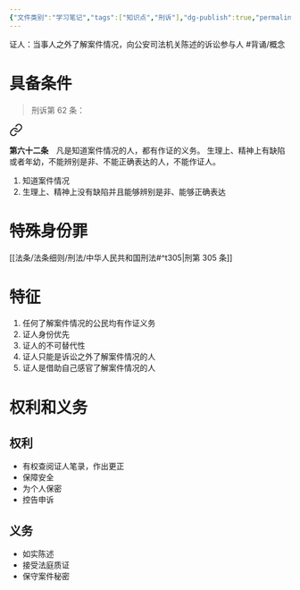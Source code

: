 ```yaml
---
{"文件类别":"学习笔记","tags":["知识点","刑诉"],"dg-publish":true,"permalink":"/学习笔记studyup/刑事诉讼法/证人/","dgPassFrontmatter":true,"created":"2024-09-14T15:58:52.598+08:00","updated":"2024-11-11T15:37:19.809+08:00"}
---
```


证人：当事人之外了解案件情况，向公安司法机关陈述的诉讼参与人 #背诵/概念 
# 具备条件 
>刑诉第 62 条：
<div class="transclusion internal-embed is-loaded"><a class="markdown-embed-link" href="////#t62" aria-label="Open link"><svg xmlns="http://www.w3.org/2000/svg" width="24" height="24" viewBox="0 0 24 24" fill="none" stroke="currentColor" stroke-width="2" stroke-linecap="round" stroke-linejoin="round" class="svg-icon lucide-link"><path d="M10 13a5 5 0 0 0 7.54.54l3-3a5 5 0 0 0-7.07-7.07l-1.72 1.71"></path><path d="M14 11a5 5 0 0 0-7.54-.54l-3 3a5 5 0 0 0 7.07 7.07l1.71-1.71"></path></svg></a><div class="markdown-embed">



**第六十二条**　凡是知道案件情况的人，都有作证的义务。
生理上、精神上有缺陷或者年幼，不能辨别是非、不能正确表达的人，不能作证人。 

</div></div>

1. 知道案件情况
2. 生理上、精神上没有缺陷并且能够辨别是非、能够正确表达
# 特殊身份罪
[[法条/法条细则/刑法/中华人民共和国刑法#^t305\|刑第 305 条]]
# 特征
1. 任何了解案件情况的公民均有作证义务
2. 证人身份优先
3. 证人的不可替代性
4. 证人只能是诉讼之外了解案件情况的人
5. 证人是借助自己感官了解案件情况的人
# 权利和义务
## 权利
- 有权查阅证人笔录，作出更正
- 保障安全
- 为个人保密
- 控告申诉
## 义务
- 如实陈述
- 接受法庭质证
- 保守案件秘密